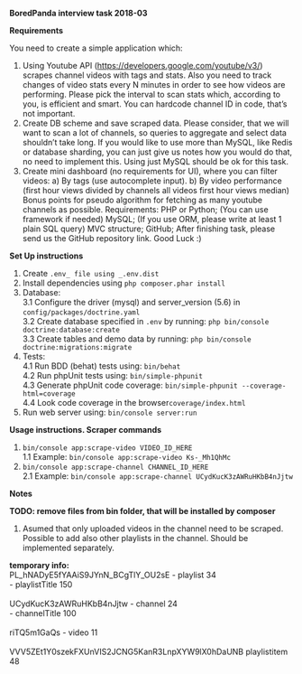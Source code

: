 **BoredPanda interview task 2018-03**

**Requirements**

You need to create a simple application which:
1. Using Youtube API (https://developers.google.com/youtube/v3/) scrapes channel
videos with tags and stats. Also you need to track changes of video stats every N
minutes in order to see how videos are performing. Please pick the interval to scan stats
which, according to you, is efficient and smart. You can hardcode channel ID in code,
that’s not important.
2. Create DB scheme and save scraped data. Please consider, that we will want to scan a
lot of channels, so queries to aggregate and select data shouldn’t take long. If you would
like to use more than MySQL, like Redis or database sharding, you can just give us notes
how you would do that, no need to implement this. Using just MySQL should be ok for
this task.
3. Create mini dashboard (no requirements for UI), where you can filter videos:
a) By tags (use autocomplete input).
b) By video performance (first hour views divided by channels all videos first hour
views median)
Bonus points for pseudo algorithm for fetching as many youtube channels as possible.
Requirements:
PHP or Python; (You can use framework if needed)
MySQL; (If you use ORM, please write at least 1 plain SQL query)
MVC structure;
GitHub;
After finishing task, please send us the GitHub repository link.
Good Luck :)

**Set Up instructions**
1. Create `.env_ file using _.env.dist`
2. Install dependencies using `php composer.phar install`
3. Database:\
3.1 Configure the driver (mysql) and server_version (5.6) in `config/packages/doctrine.yaml`\
3.2 Create database specified in `.env` by running: `php bin/console doctrine:database:create`\
3.3 Create tables and demo data by running: `php bin/console doctrine:migrations:migrate`
4. Tests:\
4.1 Run BDD (behat) tests using: `bin/behat`\
4.2 Run phpUnit tests using: `bin/simple-phpunit`\
4.3 Generate phpUnit code coverage: `bin/simple-phpunit --coverage-html=coverage`\
4.4 Look code coverage in the browser`coverage/index.html`
5. Run web server using: `bin/console server:run`

**Usage instructions. Scraper commands**
1. `bin/console app:scrape-video VIDEO_ID_HERE`\
1.1 Example: `bin/console app:scrape-video Ks-_Mh1QhMc` 
2. `bin/console app:scrape-channel CHANNEL_ID_HERE`\
2.1 Example: `bin/console app:scrape-channel UCydKucK3zAWRuHKbB4nJjtw`

**Notes**

**TODO: remove files from bin folder, that will be installed by composer**

1. Asumed that only uploaded videos in the channel need to be scraped. Possible to add also other playlists in the channel. Should be implemented separately.

**temporary info:**\
PL_hNADyE5fYAAiS9JYnN_BCgTlY_OU2sE	-	playlist		34\
									-	playlistTitle	150\
									\
UCydKucK3zAWRuHKbB4nJjtw			-	channel			24\
									-	channelTitle	100\
									\
riTQ5m1GaQs							-	video			11\
\
VVV5ZEt1Y0szekFXUnVIS2JCNG5KanR3LnpXYW9lX0hDaUNB	playlistitem	48
